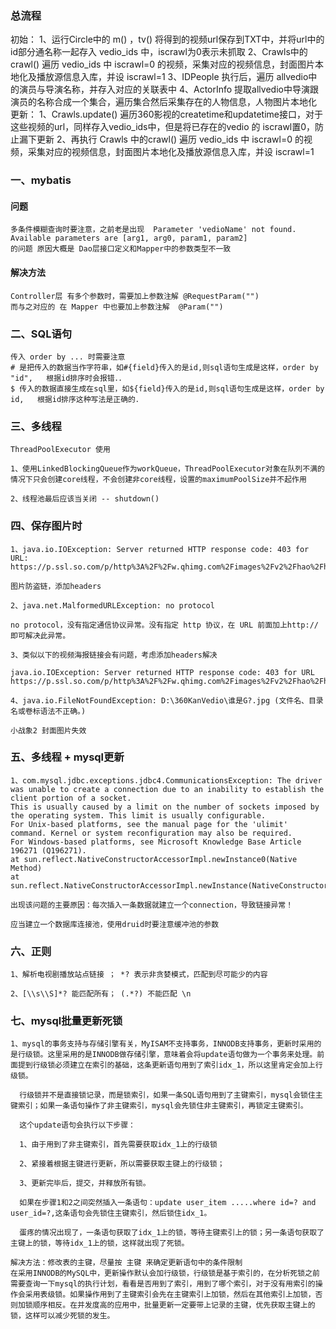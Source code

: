 ### 总流程
初始：
1、运行Circle中的 m() ，tv() 将得到的视频url保存到TXT中，并将url中的id部分通名称一起存入 vedio_ids 中，iscrawl为0表示未抓取
2、Crawls中的crawl() 遍历 vedio_ids 中 iscrawl=0 的视频，采集对应的视频信息，封面图片本地化及播放源信息入库，并设 iscrawl=1
3、IDPeople 执行后，遍历 allvedio中的演员与导演名称，并存入对应的关联表中
4、ActorInfo 提取allvedio中导演跟演员的名称合成一个集合，遍历集合然后采集存在的人物信息，人物图片本地化
更新：
1、Crawls.update() 遍历360影视的createtime和updatetime接口，对于这些视频的url，同样存入vedio_ids中，但是将已存在的vedio 的 iscrawl置0，防止漏下更新
2、再执行 Crawls 中的crawl() 遍历 vedio_ids 中 iscrawl=0 的视频，采集对应的视频信息，封面图片本地化及播放源信息入库，并设 iscrawl=1

### 一、mybatis
#### 问题
```
多条件模糊查询时要注意，之前老是出现  Parameter 'vedioName' not found. Available parameters are [arg1, arg0, param1, param2]
的问题 原因大概是 Dao层接口定义和Mapper中的参数类型不一致
```
#### 解决方法
```
Controller层 有多个参数时，需要加上参数注解 @RequestParam("")
而与之对应的 在 Mapper 中也要加上参数注解  @Param("")
```

### 二、SQL语句
```
传入 order by ... 时需要注意
# 是把传入的数据当作字符串，如#{field}传入的是id,则sql语句生成是这样，order by "id",   根据id排序时会报错．． 
$ 传入的数据直接生成在sql里，如${field}传入的是id,则sql语句生成是这样，order by id,   根据id排序这种写法是正确的． 
```

### 三、多线程
```
ThreadPoolExecutor 使用

1、使用LinkedBlockingQueue作为workQueue，ThreadPoolExecutor对象在队列不满的情况下只会创建core线程，不会创建非core线程，设置的maximumPoolSize并不起作用

2、线程池最后应该当关闭 -- shutdown()
```

### 四、保存图片时
```
1、java.io.IOException: Server returned HTTP response code: 403 for URL: https://p.ssl.so.com/p/http%3A%2F%2Fw.qhimg.com%2Fimages%2Fv2%2Fhao%2Fhao360%2Fqyx%2Fzhuiai.jpg

图片防盗链，添加headers

2、java.net.MalformedURLException: no protocol

no protocol，没有指定通信协议异常。没有指定 http 协议，在 URL 前面加上http://即可解决此异常。

3、类似以下的视频海报链接会有问题，考虑添加headers解决

java.io.IOException: Server returned HTTP response code: 403 for URL
https://p.ssl.so.com/p/http%3A%2F%2Fw.qhimg.com%2Fimages%2Fv2%2Fhao%2Fhao360%2Fqyx%2Fzhuiai.jpg

4、java.io.FileNotFoundException: D:\360KanVedio\谁是G?.jpg (文件名、目录名或卷标语法不正确。)

小战象2 封面图片失效
```

### 五、多线程 + mysql更新
```
1、com.mysql.jdbc.exceptions.jdbc4.CommunicationsException: The driver was unable to create a connection due to an inability to establish the client portion of a socket.
This is usually caused by a limit on the number of sockets imposed by the operating system. This limit is usually configurable. 
For Unix-based platforms, see the manual page for the 'ulimit' command. Kernel or system reconfiguration may also be required.
For Windows-based platforms, see Microsoft Knowledge Base Article 196271 (Q196271).
at sun.reflect.NativeConstructorAccessorImpl.newInstance0(Native Method)
at sun.reflect.NativeConstructorAccessorImpl.newInstance(NativeConstructorAccessorImpl.java:39)

出现该问题的主要原因：每次插入一条数据就建立一个connection，导致链接异常！

应当建立一个数据库连接池，使用druid时要注意缓冲池的参数
```

### 六、正则
```
1、解析电视剧播放站点链接 ； *? 表示非贪婪模式，匹配到尽可能少的内容

2、[\\s\\S]*? 能匹配所有； (.*?) 不能匹配 \n
```

### 七、mysql批量更新死锁
```
1、mysql的事务支持与存储引擎有关，MyISAM不支持事务，INNODB支持事务，更新时采用的是行级锁。这里采用的是INNODB做存储引擎，意味着会将update语句做为一个事务来处理。前面提到行级锁必须建立在索引的基础，这条更新语句用到了索引idx_1，所以这里肯定会加上行级锁。
  
  行级锁并不是直接锁记录，而是锁索引，如果一条SQL语句用到了主键索引，mysql会锁住主键索引；如果一条语句操作了非主键索引，mysql会先锁住非主键索引，再锁定主键索引。
  
  这个update语句会执行以下步骤：
  
  1、由于用到了非主键索引，首先需要获取idx_1上的行级锁
  
  2、紧接着根据主键进行更新，所以需要获取主键上的行级锁；
  
  3、更新完毕后，提交，并释放所有锁。
  
  如果在步骤1和2之间突然插入一条语句：update user_item .....where id=? and user_id=?,这条语句会先锁住主键索引，然后锁住idx_1。
  
  蛋疼的情况出现了，一条语句获取了idx_1上的锁，等待主键索引上的锁；另一条语句获取了主键上的锁，等待idx_1上的锁，这样就出现了死锁。

解决方法：修改表的主键，尽量按 主键 来确定更新语句中的条件限制
在采用INNODB的MySQL中，更新操作默认会加行级锁，行级锁是基于索引的，在分析死锁之前需要查询一下mysql的执行计划，看看是否用到了索引，用到了哪个索引，对于没有用索引的操作会采用表级锁。如果操作用到了主键索引会先在主键索引上加锁，然后在其他索引上加锁，否则加锁顺序相反。在并发度高的应用中，批量更新一定要带上记录的主键，优先获取主键上的锁，这样可以减少死锁的发生。

```